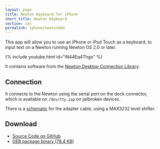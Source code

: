 ```yaml
---
layout: page
title: Newton Keyboard for iPhone
short_title: Newton Keyboard
section: ios
permalink: iphone/newtonkbd
---
```


This app will allow you to use an iPhone or iPod Touch as a keyboard, to input text on a Newton
running Newton OS 2.0 or later.

{% include youtube.html id="iN44Eq4Thgo" %}

It contains software from the [Newton Desktop Connection Library](http://sourceforge.net/projects/newton-dcl/).

## Connection

It connects to the Newton using the serial port on the dock connector, which is
available on `/dev/tty.iap` on jailbroken devices.

There is a
[schematic](https://github.com/zydeco/newtonkbd-iphone/raw/master/Schematic.pdf)
 for the adapter cable, using a MAX3232 level shifter.

## Download

* <a class="icon-social-github" href="https://github.com/zydeco/newtonkbd-iphone"> Source Code on GitHub</a>
* <a class="icon-present" href="https://github.com/zydeco/newtonkbd-iphone/releases/download/v1.0.1/newtonkbd.deb"> DEB package binary (78.4 KB)</a>
